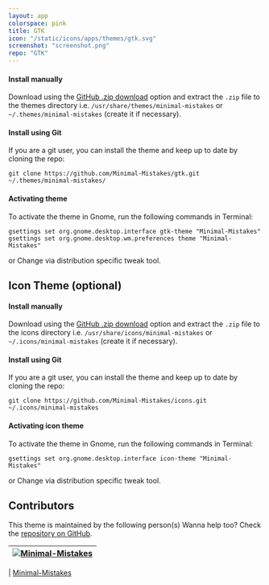 ```yaml
---
layout: app
colorspace: pink
title: GTK
icon: "/static/icons/apps/themes/gtk.svg"
screenshot: "screenshot.png"
repo: "GTK"
---
```


#### Install manually

Download using the [GitHub .zip download](https://github.com/minimal-mistakes/gtk/archive/main.zip) option and extract the `.zip` file to the themes directory i.e. `/usr/share/themes/minimal-mistakes` or `~/.themes/minimal-mistakes` (create it if necessary).

#### Install using Git

If you are a git user, you can install the theme and keep up to date by cloning the repo:

```
git clone https://github.com/Minimal-Mistakes/gtk.git ~/.themes/minimal-mistakes/
```

#### Activating theme

To activate the theme in Gnome, run the following commands in Terminal:

```
gsettings set org.gnome.desktop.interface gtk-theme "Minimal-Mistakes"
gsettings set org.gnome.desktop.wm.preferences theme "Minimal-Mistakes"
```

or Change via distribution specific tweak tool.

## Icon Theme (optional)

#### Install manually

Download using the [GitHub .zip download](https://github.com/minimal-mistakes/icons/archive/main.zip) option and extract the `.zip` file to the icons directory i.e. `/usr/share/icons/minimal-mistakes` or `~/.icons/minimal-mistakes` (create it if necessary).

#### Install using Git

If you are a git user, you can install the theme and keep up to date by cloning the repo:

```
git clone https://github.com/Minimal-Mistakes/icons.git ~/.icons/minimal-mistakes
```

#### Activating icon theme

To activate the theme in Gnome, run the following commands in Terminal:

```
gsettings set org.gnome.desktop.interface icon-theme "Minimal-Mistakes"
```

or Change via distribution specific tweak tool.

## Contributors

This theme is maintained by the following person(s) Wanna help too? Check the [repository on GitHub](https://github.com/minimal-mistakes/gtk/graphs/contributors).

| [![Minimal-Mistakes](https://avatars.githubusercontent.com/u/99121492?s=125)](https://github.com/Minimal-Mistakes) |
| ------------------------------------------------------------------------------------------------------------------ |

| [Minimal-Mistakes](https://github.com/Minimal-Mistakes)
